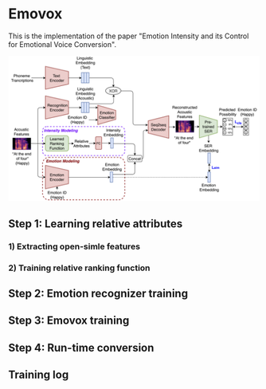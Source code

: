 # Emovox
This is the implementation of the paper "Emotion Intensity and its Control for Emotional Voice Conversion".

![image info](./stage3_update.png)

## Step 1: Learning relative attributes

### 1) Extracting open-simle features

### 2) Training relative ranking function

## Step 2: Emotion recognizer training

## Step 3: Emovox training

## Step 4: Run-time conversion


## Training log
